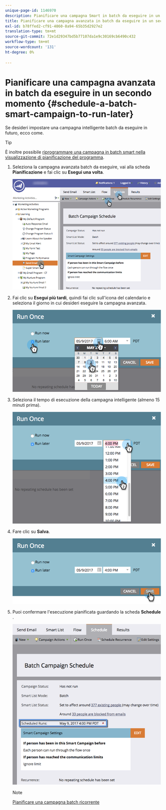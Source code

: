 ```yaml
---
unique-page-id: 1146970
description: Pianificare una campagna Smart in batch da eseguire in un secondo momento - Documenti Marketo - Documentazione del prodotto
title: Pianificare una campagna avanzata in batch da eseguire in un secondo momento
exl-id: b78ffed2-cf91-4860-8a94-65b35d2927e2
translation-type: tm+mt
source-git-commit: 72e1d29347bd5b77107da1e9c30169cb6490c432
workflow-type: tm+mt
source-wordcount: '131'
ht-degree: 0%

---
```


# Pianificare una campagna avanzata in batch da eseguire in un secondo momento {#schedule-a-batch-smart-campaign-to-run-later}

Se desideri impostare una campagna intelligente batch da eseguire in futuro, ecco come.

>[!TIP]
>
>È inoltre possibile [riprogrammare una campagna in batch smart nella visualizzazione di pianificazione del programma](/help/marketo/product-docs/core-marketo-concepts/programs/program-schedule-view/reschedule-a-batch-smart-campaign-in-the-program-schedule-view.md).

1. Seleziona la campagna avanzata batch da eseguire, vai alla scheda **Pianificazione** e fai clic su **Esegui una volta**.

   ![](assets/scheduledruns2.png)

1. Fai clic su **Esegui più tardi**, quindi fai clic sull&#39;icona del calendario e seleziona il giorno in cui desideri eseguire la campagna avanzata.

   ![](assets/runonce.png)

1. Seleziona il tempo di esecuzione della campagna intelligente (almeno 15 minuti prima).

   ![](assets/runoncetime.png)

1. Fare clic su **Salva**.

   ![](assets/runoncetimesave.png)

1. Puoi confermare l&#39;esecuzione pianificata guardando la scheda **Schedule** .

   ![](assets/scheduledrunsbox.png)

   >[!NOTE]
   >
   >[Pianificare una campagna batch ricorrente](/help/marketo/product-docs/core-marketo-concepts/smart-campaigns/using-smart-campaigns/schedule-a-recurring-batch-campaign.md)
